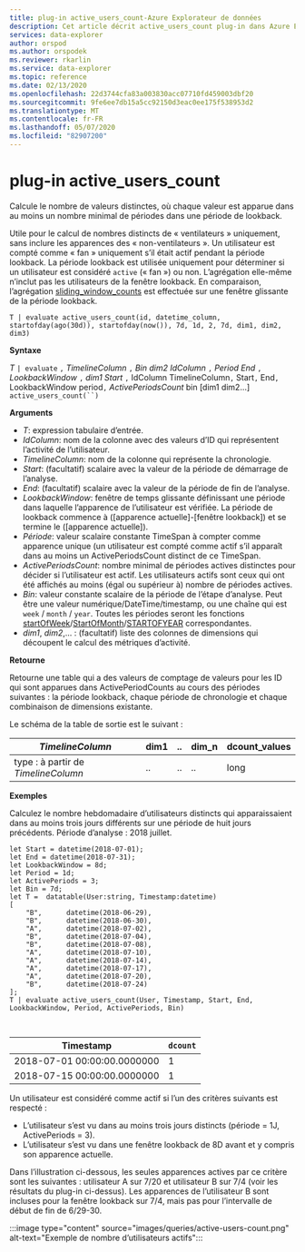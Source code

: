 ```yaml
---
title: plug-in active_users_count-Azure Explorateur de données
description: Cet article décrit active_users_count plug-in dans Azure Explorateur de données.
services: data-explorer
author: orspod
ms.author: orspodek
ms.reviewer: rkarlin
ms.service: data-explorer
ms.topic: reference
ms.date: 02/13/2020
ms.openlocfilehash: 22d3744cfa83a003830acc07710fd459003dbf20
ms.sourcegitcommit: 9fe6ee7db15a5cc92150d3eac0ee175f538953d2
ms.translationtype: MT
ms.contentlocale: fr-FR
ms.lasthandoff: 05/07/2020
ms.locfileid: "82907200"
---
```

# <a name="active_users_count-plugin"></a>plug-in active_users_count

Calcule le nombre de valeurs distinctes, où chaque valeur est apparue dans au moins un nombre minimal de périodes dans une période de lookback.

Utile pour le calcul de nombres distincts de « ventilateurs » uniquement, sans inclure les apparences des « non-ventilateurs ». Un utilisateur est compté comme « fan » uniquement s’il était actif pendant la période lookback. La période lookback est utilisée uniquement pour déterminer si un utilisateur est considéré `active` (« fan ») ou non. L’agrégation elle-même n’inclut pas les utilisateurs de la fenêtre lookback. En comparaison, l’agrégation [sliding_window_counts](sliding-window-counts-plugin.md) est effectuée sur une fenêtre glissante de la période lookback.

```kusto
T | evaluate active_users_count(id, datetime_column, startofday(ago(30d)), startofday(now()), 7d, 1d, 2, 7d, dim1, dim2, dim3)
```

**Syntaxe**

*T* `| evaluate` `,` *TimelineColumn* `,` *Bin* *dim2* *IdColumn* `,` *Period* *End* `,` *LookbackWindow* `,` *dim1* *Start* `,` IdColumn TimelineColumn`,` Start`,` End`,` LookbackWindow period`,` *ActivePeriodsCount* bin [dim1 dim2...] `active_users_count(``)`

**Arguments**

* *T*: expression tabulaire d’entrée.
* *IdColumn*: nom de la colonne avec des valeurs d’ID qui représentent l’activité de l’utilisateur. 
* *TimelineColumn*: nom de la colonne qui représente la chronologie.
* *Start*: (facultatif) scalaire avec la valeur de la période de démarrage de l’analyse.
* *End*: (facultatif) scalaire avec la valeur de la période de fin de l’analyse.
* *LookbackWindow*: fenêtre de temps glissante définissant une période dans laquelle l’apparence de l’utilisateur est vérifiée. La période de lookback commence à ([apparence actuelle]-[fenêtre lookback]) et se termine le ([apparence actuelle]). 
* *Période*: valeur scalaire constante TimeSpan à compter comme apparence unique (un utilisateur est compté comme actif s’il apparaît dans au moins un ActivePeriodsCount distinct de ce TimeSpan.
* *ActivePeriodsCount*: nombre minimal de périodes actives distinctes pour décider si l’utilisateur est actif. Les utilisateurs actifs sont ceux qui ont été affichés au moins (égal ou supérieur à) nombre de périodes actives.
* *Bin*: valeur constante scalaire de la période de l’étape d’analyse. Peut être une valeur numérique/DateTime/timestamp, ou une chaîne qui est `week` / `month` / `year`. Toutes les périodes seront les fonctions [startOfWeek](startofweekfunction.md)/[StartOfMonth](startofmonthfunction.md)/[STARTOFYEAR](startofyearfunction.md) correspondantes.
* *dim1*, *dim2*,... : (facultatif) liste des colonnes de dimensions qui découpent le calcul des métriques d’activité.

**Retourne**

Retourne une table qui a des valeurs de comptage de valeurs pour les ID qui sont apparues dans ActivePeriodCounts au cours des périodes suivantes : la période lookback, chaque période de chronologie et chaque combinaison de dimensions existante.

Le schéma de la table de sortie est le suivant :

|*TimelineColumn*|dim1|..|dim_n|dcount_values|
|---|---|---|---|---|
|type : à partir de *TimelineColumn*|..|..|..|long|


**Exemples**

Calculez le nombre hebdomadaire d’utilisateurs distincts qui apparaissaient dans au moins trois jours différents sur une période de huit jours précédents. Période d’analyse : 2018 juillet.

```kusto
let Start = datetime(2018-07-01);
let End = datetime(2018-07-31);
let LookbackWindow = 8d;
let Period = 1d;
let ActivePeriods = 3;
let Bin = 7d; 
let T =  datatable(User:string, Timestamp:datetime)
[
    "B",      datetime(2018-06-29),
    "B",      datetime(2018-06-30),
    "A",      datetime(2018-07-02),
    "B",      datetime(2018-07-04),
    "B",      datetime(2018-07-08),
    "A",      datetime(2018-07-10),
    "A",      datetime(2018-07-14),
    "A",      datetime(2018-07-17),
    "A",      datetime(2018-07-20),
    "B",      datetime(2018-07-24)
]; 
T | evaluate active_users_count(User, Timestamp, Start, End, LookbackWindow, Period, ActivePeriods, Bin)



```

|Timestamp|`dcount`|
|---|---|
|2018-07-01 00:00:00.0000000|1|
|2018-07-15 00:00:00.0000000|1|

Un utilisateur est considéré comme actif si l’un des critères suivants est respecté : 
* L’utilisateur s’est vu dans au moins trois jours distincts (période = 1J, ActivePeriods = 3).
* L’utilisateur s’est vu dans une fenêtre lookback de 8D avant et y compris son apparence actuelle.

Dans l’illustration ci-dessous, les seules apparences actives par ce critère sont les suivantes : utilisateur A sur 7/20 et utilisateur B sur 7/4 (voir les résultats du plug-in ci-dessus). Les apparences de l’utilisateur B sont incluses pour la fenêtre lookback sur 7/4, mais pas pour l’intervalle de début de fin de 6/29-30. 

:::image type="content" source="images/queries/active-users-count.png" alt-text="Exemple de nombre d’utilisateurs actifs":::
